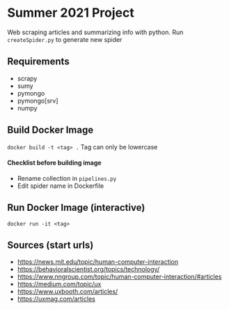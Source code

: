 # Summer 2021 Project
Web scraping articles and summarizing info with python. Run `createSpider.py` to generate new spider
## Requirements
* scrapy
* sumy
* pymongo
* pymongo[srv]
* numpy
## Build Docker Image
`docker build -t <tag> .` Tag can only be lowercase
#### Checklist before building image
* Rename collection in `pipelines.py`
* Edit spider name in Dockerfile
## Run Docker Image (interactive)
`docker run -it <tag>`
## Sources (start urls)
* https://news.mit.edu/topic/human-computer-interaction
* https://behavioralscientist.org/topics/technology/
* https://www.nngroup.com/topic/human-computer-interaction/#articles
* https://medium.com/topic/ux
* https://www.uxbooth.com/articles/
* https://uxmag.com/articles
